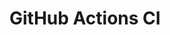 # GitHub Actions CI















































































































































































































































































































































































































































































































































































































































































































































































































































































































































































































































































































































































































